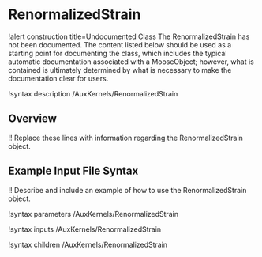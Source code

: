 # RenormalizedStrain

!alert construction title=Undocumented Class
The RenormalizedStrain has not been documented. The content listed below should be used as a starting point for
documenting the class, which includes the typical automatic documentation associated with a
MooseObject; however, what is contained is ultimately determined by what is necessary to make the
documentation clear for users.

!syntax description /AuxKernels/RenormalizedStrain

## Overview

!! Replace these lines with information regarding the RenormalizedStrain object.

## Example Input File Syntax

!! Describe and include an example of how to use the RenormalizedStrain object.

!syntax parameters /AuxKernels/RenormalizedStrain

!syntax inputs /AuxKernels/RenormalizedStrain

!syntax children /AuxKernels/RenormalizedStrain
